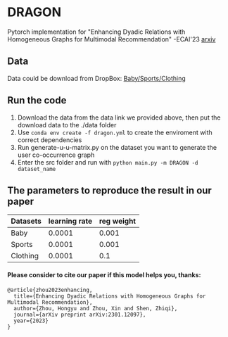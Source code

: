 # DRAGON

Pytorch implementation for "Enhancing Dyadic Relations with Homogeneous Graphs for Multimodal Recommendation" -ECAI'23 [arxiv](https://arxiv.org/pdf/2301.12097.pdf)

## Data
Data could be download from DropBox: [Baby/Sports/Clothing](https://www.dropbox.com/sh/yti9m3pprzprukv/AAA9LhKKUDZiPUp3kVv1hZALa?dl=0)  
## Run the code
1. Download the data from the data link we provided above, then put the download data to the ./data folder
2. Use ```conda env create -f dragon.yml``` to create the enviroment with correct dependencies
2. Run generate-u-u-matrix.py on the dataset you want to generate the user co-occurrence graph
3. Enter the src folder and run with
`python main.py -m DRAGON -d dataset_name`  
## The parameters to reproduce the result in our paper
| Datasets | learning rate | reg weight |
|----------|--------|---------|
| Baby     | 0.0001      | 0.001     |
| Sports   | 0.0001      | 0.001     |
| Clothing     | 0.0001      | 0.1     |

#### Please consider to cite our paper if this model helps you, thanks:
```
@article{zhou2023enhancing,
  title={Enhancing Dyadic Relations with Homogeneous Graphs for Multimodal Recommendation},
  author={Zhou, Hongyu and Zhou, Xin and Shen, Zhiqi},
  journal={arXiv preprint arXiv:2301.12097},
  year={2023}
}
```
